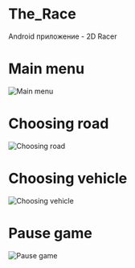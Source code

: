 # The_Race
Android приложение - 2D Racer

# Main menu
![Main menu](https://github.com/rtSblnkv/The_Race/images/Main_menu.jpg)

# Choosing road
![Choosing road](https://github.com/rtSblnkv/The_Race/images/choose_road.jpg)

# Choosing vehicle
![Choosing vehicle](https://github.com/rtSblnkv/The_Race/blob/master/app/images/choose_car.jpg)

# Pause game
![Pause game](https://github.com/rtSblnkv/The_Race/blob/master/app/images/stop.jpg)
